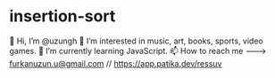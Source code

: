 # insertion-sort
👋 Hi, I’m @uzungh
👀 I’m interested in music, art, books, sports, video games.
🌱 I’m currently learning JavaScript.
📫 How to reach me ---> furkanuzun.u@gmail.com // https://app.patika.dev/ressuv
